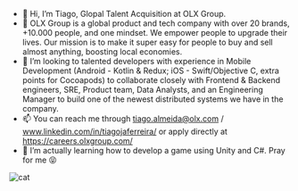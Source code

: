 - 👋 Hi, I’m Tiago, Glopal Talent Acquisition at OLX Group.
- 🏤 OLX Group is a global product and tech company with over 20 brands, +10.000 people, and one mindset. We empower people to upgrade their lives. Our mission is to make it super easy for people to buy and sell almost anything, boosting local economies.
- 💞️ I’m looking to talented developers with experience in Mobile Development (Android - Kotlin & Redux; iOS - Swift/Objective C, extra points for Cocoapods) to collaborate closely with Frontend & Backend engineers, SRE, Product team, Data Analysts, and an Engineering Manager to build one of the newest distributed systems we have in the company.
- 📫 You can reach me through tiago.almeida@olx.com / www.linkedin.com/in/tiagojaferreira/ or apply directly at https://careers.olxgroup.com/
- 🌱 I’m actually learning how to develop a game using Unity and C#. Pray for me 😝

![cat](https://user-images.githubusercontent.com/73248223/126646495-f5cb0af1-1534-48dd-9f01-eda87e0278b3.gif)

<!---
tiagojaferreira97/tiagojaferreira97 is a ✨ special ✨ repository because its `README.md` (this file) appears on your GitHub profile.
You can click the Preview link to take a look at your changes.
--->
